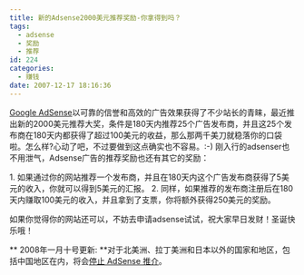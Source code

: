 ```yaml
---
title: 新的Adsense2000美元推荐奖励-你拿得到吗？
tags:
  - adsense
  - 奖励
  - 推荐
id: 224
categories:
  - 赚钱
date: 2007-12-17 18:16:36
---
```


[Google AdSense](https://www.google.com/adsense/login/zh_CN/?hl=zh_CN)以可靠的信誉和高效的广告效果获得了不少站长的青睐，最近推出新的2000美元推荐大奖，条件是180天内推荐25个广告发布商，并且这25个发布商在180天内都获得了超过100美元的收益，那么那两千美刀就稳落你的口袋啦。怎么样?心动了吧，不过要做到这点确实也不容易。:-) 刚入行的adsenser也不用泄气，Adsense广告的推荐奖励也还有其它的奖励：

1\. 如果通过你的网站推荐一个发布商，并且在180天内这个广告发布商获得了5美元的收入，你就可以得到5美元的汇报。
2\. 同样，如果推荐的发布商注册后在180天内赚取100美元的收入，并且拿到了支票，你将额外获得250美元的奖励。

如果你觉得你的网站还可以，不妨去申请adsense试试，祝大家早日发财！圣诞快乐哦！

** 2008年一月十号更新: **对于北美洲、拉丁美洲和日本以外的国家和地区，包括中国地区在内，将会[停止 AdSense 推介](http://adsense.googlechinablog.com/2008/01/adsense_10.html)。